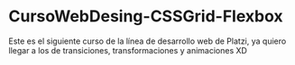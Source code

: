 # CursoWebDesing-CSSGrid-Flexbox
Este es el siguiente curso de la línea de desarrollo web de Platzi, ya quiero llegar a los de transiciones, transformaciones y animaciones XD
